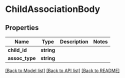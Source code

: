 # ChildAssociationBody

## Properties
Name | Type | Description | Notes
------------ | ------------- | ------------- | -------------
**child_id** | **string** |  | 
**assoc_type** | **string** |  | 

[[Back to Model list]](../README.md#documentation-for-models) [[Back to API list]](../README.md#documentation-for-api-endpoints) [[Back to README]](../README.md)


